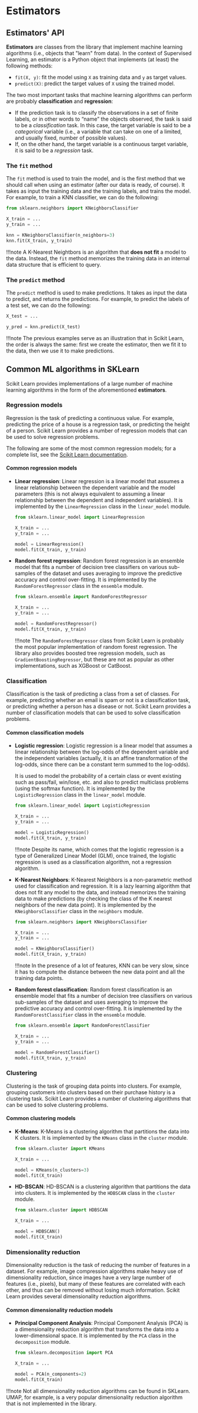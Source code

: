 # Estimators

## Estimators' API

**Estimators** are classes from the library that implement machine learning algorithms (i.e., objects that "learn"
from data). In the context of Supervised Learning, an estimator is a Python object that implements (at least) the 
following methods:

* `fit(X, y)`: fit the model using `X` as training data and `y` as target values.
* `predict(X)`: predict the target values of `X` using the trained model.

The two most important tasks that machine learning algorithms can perform are probably 
**classification** and **regression**:

* If the prediction task is to classify the observations in a set of finite labels, or in other words to “name” 
the objects observed, the task is said to be a _classification_ task. In this case, the target variable is said to be
a _categorical_ variable (i.e., a variable that can take on one of a limited, and usually fixed, number of possible
values). 
* If, on the other hand, the target variable is a continuous target variable, it is said to be a 
_regression_ task.

### The `fit` method

The `fit` method is used to train the model, and is the first method that we should call when using an estimator (after
our data is ready, of course). It takes as input the training data and the training labels, and
trains the model. For example, to train a KNN classifier, we can do the following:

```python
from sklearn.neighbors import KNeighborsClassifier

X_train = ...
y_train = ...

knn = KNeighborsClassifier(n_neighbors=3)
knn.fit(X_train, y_train)
```

!!!note
    A K-Nearest Neightbors is an algorithm that **does not fit** a model to the data. Instead, the `fit` method 
    memorizes the training data in an internal data structure that is efficient to query. 
    
### The `predict` method

The `predict` method is used to make predictions. It takes as input the data to predict, and returns the predictions.
For example, to predict the labels of a test set, we can do the following:

```python
X_test = ...

y_pred = knn.predict(X_test)
```

!!!note
    The previous examples serve as an illustration that in Scikit Learn, the order is always the same: 
    first we create the estimator, then we fit it to the data, then we use it to make predictions.


## Common ML algorithms in SKLearn

Scikit Learn provides implementations of a large number of machine learning algorithms in the form of 
the aforementioned **estimators**. 

### Regression models

Regression is the task of predicting a continuous value. For example, predicting the price of a house is a
regression task, or predicting the height of a person. Scikit Learn provides a number of regression models that
can be used to solve regression problems.

The following are some of the most common regression models; for a complete list, see the
[Scikit Learn documentation](https://scikit-learn.org/stable/supervised_learning.html#supervised-learning).

#### Common regression models

* **Linear regression**: Linear regression is a linear model that assumes a linear relationship between the
  dependent variable and the model parameters (this is not always equivalent to assuming a linear relationship
    between the dependent and independent variables). It is implemented by the `LinearRegression` class in the
  `linear_model` module.

    ```python
    from sklearn.linear_model import LinearRegression

    X_train = ...
    y_train = ...

    model = LinearRegression()
    model.fit(X_train, y_train)
    ```
  
* **Random forest regression**: Random forest regression is an ensemble model that fits a number of decision tree
  classifiers on various sub-samples of the dataset and uses averaging to improve the predictive accuracy and control
  over-fitting. It is implemented by the `RandomForestRegressor` class in the `ensemble` module.

    ```python
    from sklearn.ensemble import RandomForestRegressor

    X_train = ...
    y_train = ...

    model = RandomForestRegressor()
    model.fit(X_train, y_train)
    ```

    !!!note 
        The `RandomForestRegressor` class from Scikit Learn is probably the most popular implementation of random
        forest regression. The library also provides boosted tree regression models, such as `GradientBoostingRegressor`,
        but these are not as popular as other implementations, such as XGBoost or CatBoost.

### Classification

Classification is the task of predicting a class from a set of classes. For example, predicting whether an email is
spam or not is a classification task, or predicting whether a person has a disease or not. Scikit Learn provides a
number of classification models that can be used to solve classification problems.

#### Common classification models

* **Logistic regression**: Logistic regression is a linear model that assumes a linear relationship between the
  log-odds of the dependent variable and the independent variables (actually, it is an affine transformation of the
  log-odds, since there can be a constant term summed to the log-odds). 

    It is used to model the probability of a certain class or event existing such as pass/fail, win/lose, etc. 
    and also to predict multiclass problems (using the softmax function). 
    It is implemented by the `LogisticRegression` class in the `linear_model` module.

    ```python
    from sklearn.linear_model import LogisticRegression

    X_train = ...
    y_train = ...

    model = LogisticRegression()
    model.fit(X_train, y_train)
    ```
    
    !!!note
        Despite its name, which comes that the logistic regression is a type of Generalized Linear Model (GLM), 
        once trained, the logistic regression is used as a classification algorithm, not a regression algorithm. 
        
* **K-Nearest Neighbors**: K-Nearest Neighbors is a non-parametric method used for classification and regression. 
  It is a lazy learning algorithm that does not fit any model to the data, and instead memorizes the training data
  to make predictions (by checking the class of the K nearest neighbors of the new data point). 
  It is implemented by the `KNeighborsClassifier` class in the `neighbors` module.

    ```python
    from sklearn.neighbors import KNeighborsClassifier

    X_train = ...
    y_train = ...

    model = KNeighborsClassifier()
    model.fit(X_train, y_train)
    ```

    !!!note
        In the presence of a lot of features, KNN can be very slow, since it has to compute the distance between the
        new data point and all the training data points. 

* **Random forest classification**: Random forest classification is an ensemble model that fits a number of decision
    tree classifiers on various sub-samples of the dataset and uses averaging to improve the predictive accuracy and
    control over-fitting. It is implemented by the `RandomForestClassifier` class in the `ensemble` module.
    
    ```python
    from sklearn.ensemble import RandomForestClassifier

    X_train = ...
    y_train = ...

    model = RandomForestClassifier()
    model.fit(X_train, y_train)
    ```

### Clustering

Clustering is the task of grouping data points into clusters. For example, grouping customers into clusters based on
their purchase history is a clustering task. Scikit Learn provides a number of clustering algorithms that can be used
to solve clustering problems.

#### Common clustering models

* **K-Means**: K-Means is a clustering algorithm that partitions the data into K clusters. It is implemented by the
  `KMeans` class in the `cluster` module.

    ```python
    from sklearn.cluster import KMeans

    X_train = ...

    model = KMeans(n_clusters=3)
    model.fit(X_train)
    ```
  
* **HD-BSCAN**: HD-BSCAN is a clustering algorithm that partitions the data into clusters. It is implemented by the
  `HDBSCAN` class in the `cluster` module.

    ```python
    from sklearn.cluster import HDBSCAN

    X_train = ...

    model = HDBSCAN()
    model.fit(X_train)
    ```

### Dimensionality reduction

Dimensionality reduction is the task of reducing the number of features in a dataset. For example, image 
compression algorithms make heavy use of dimensionality reduction, since images have a very large 
number of features (i.e., pixels), but many of these features are correlated with each other, and thus
can be removed without losing much information. Scikit Learn provides several dimensionality reduction algorithms.

#### Common dimensionality reduction models

* **Principal Component Analysis**: Principal Component Analysis (PCA) is a dimensionality reduction algorithm that
  transforms the data into a lower-dimensional space. It is implemented by the `PCA` class in the `decomposition` module.

    ```python
    from sklearn.decomposition import PCA

    X_train = ...

    model = PCA(n_components=2)
    model.fit(X_train)
    ```

!!!note
    Not all dimensionality reduction algorithms can be found in SKLearn. UMAP, for example, is a very popular
    dimensionality reduction algorithm that is not implemented in the library.